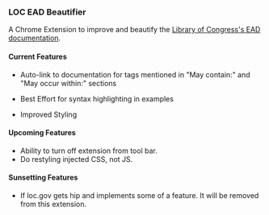 ### LOC EAD Beautifier

A Chrome Extension to improve and beautify the [Library of Congress's
EAD documentation](http://www.loc.gov/ead/tglib/elements/author.html).

#### Current Features

* Auto-link to documentation for tags mentioned in "May contain:" and "May occur within:" sections

* Best Effort for syntax highlighting in examples

* Improved Styling

#### Upcoming Features

* Ability to turn off extension from tool bar.
* Do restyling injected CSS, not JS.

#### Sunsetting Features

* If loc.gov gets hip and implements some of a feature. It will be removed from this extension.